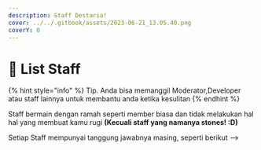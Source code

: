 ```yaml
---
description: Staff Destaria!
cover: ../../.gitbook/assets/2023-06-21_13.05.40.png
coverY: 0
---
```


# 👔 List Staff

{% hint style="info" %}
Tip. Anda bisa memanggil Moderator,Developer atau staff lainnya untuk membantu anda ketika kesulitan
{% endhint %}

Staff bermain dengan ramah seperti member biasa dan tidak melakukan hal hal yang membuat kamu rugi **(Kecuali staff yang namanya stones! :D)**

Setiap Staff mempunyai tanggung jawabnya masing, seperti berikut -->
